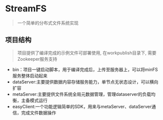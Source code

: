 # StreamFS
> 一个简单的分布式文件系统实现

## 项目结构
> 项目提供了编译完成的示例文件可部署使用, 在workpublish目录下, 需要Zookeeper服务支持
- bin：项目一键启动脚本，用于编译完成后，上传至服务器上，可以将minFS服务整体启动起来
- dataServer:主要提供数据内容存储服务能力，单节点无状态设计，可以横向扩容
- metaServer:主要提供文件系统全局元数据管理，管理dataserver的负载均衡，主备模式运行
- easyClient:一个功能逻辑简单的SDK，用来与metaServer、dataServer通信，完成文件数据操作
